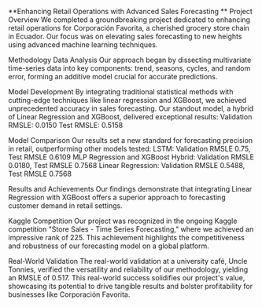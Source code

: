 **Enhancing Retail Operations with Advanced Sales Forecasting
**
Project Overview
We completed a groundbreaking project dedicated to enhancing retail operations for Corporación Favorita, a cherished grocery store chain in Ecuador. Our focus was on elevating sales forecasting to new heights using advanced machine learning techniques.

Methodology
Data Analysis
Our approach began by dissecting multivariate time-series data into key components: trend, seasons, cycles, and random error, forming an additive model crucial for accurate predictions.

Model Development
By integrating traditional statistical methods with cutting-edge techniques like linear regression and XGBoost, we achieved unprecedented accuracy in sales forecasting. Our standout model, a hybrid of Linear Regression and XGBoost, delivered exceptional results:
Validation RMSLE: 0.0150
Test RMSLE: 0.5158

Model Comparison
Our results set a new standard for forecasting precision in retail, outperforming other models tested:
LSTM: Validation RMSLE 0.75, Test RMSLE 0.6109
MLP Regression and XGBoost Hybrid: Validation RMSLE 0.0180, Test RMSLE 0.7568
Linear Regression: Validation RMSLE 0.5488, Test RMSLE 0.7568

Results and Achievements
Our findings demonstrate that integrating Linear Regression with XGBoost offers a superior approach to forecasting customer demand in retail settings.

Kaggle Competition
Our project was recognized in the ongoing Kaggle competition "Store Sales - Time Series Forecasting," where we achieved an impressive rank of 225. This achievement highlights the competitiveness and robustness of our forecasting model on a global platform.

Real-World Validation
The real-world validation at a university café, Uncle Tonnies, verified the versatility and reliability of our methodology, yielding an RMSLE of 0.517. This real-world success solidifies our project's value, showcasing its potential to drive tangible results and bolster profitability for businesses like Corporación Favorita.

